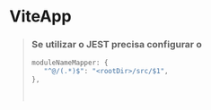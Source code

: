 # ViteApp

> ### Se utilizar o JEST precisa configurar o
> ```js
> moduleNameMapper: {
>    "^@/(.*)$": "<rootDir>/src/$1",
> },
> ```
> &nbsp;